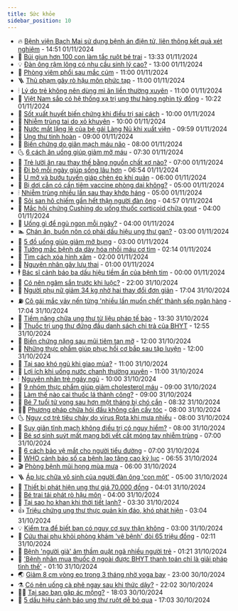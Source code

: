 ```yaml
---
title: Sức khỏe
sidebar_position: 10
---
```


<!-- vnexpress-suc-khoe:START -->
- 🔥 [Bệnh viện Bạch Mai sử dụng bệnh án điện tử, liên thông kết quả xét nghiệm](https://vnexpress.net/benh-vien-bach-mai-su-dung-benh-an-dien-tu-lien-thong-ket-qua-xet-nghiem-4811245.html) - 14:51 01/11/2024
- 🥰 [Búi giun hơn 100 con làm tắc ruột bé trai](https://vnexpress.net/bui-giun-hon-100-con-lam-tac-ruot-be-trai-4811235.html) - 13:33 01/11/2024
- 💡 [Đàn ông rậm lông có nhu cầu sinh lý cao?](https://vnexpress.net/dan-ong-ram-long-co-nhu-cau-sinh-ly-cao-4805442.html) - 13:00 01/11/2024
- 🤗 [Phòng viêm phổi sau mắc cúm](https://vnexpress.net/phong-viem-phoi-sau-mac-cum-4811155.html) - 11:00 01/11/2024
- 🪜 [Thủ phạm gây rò hậu môn phức tạp](https://vnexpress.net/thu-pham-gay-ro-hau-mon-phuc-tap-4811098.html) - 11:00 01/11/2024
- 🕯 [Lý do trẻ không nên dùng mì ăn liền thường xuyên](https://vnexpress.net/ly-do-tre-khong-nen-dung-mi-an-lien-thuong-xuyen-4810950.html) - 11:00 01/11/2024
- 🤭 [Việt Nam sắp có hệ thống xạ trị ung thư hàng nghìn tỷ đồng](https://vnexpress.net/viet-nam-sap-co-he-thong-xa-tri-ung-thu-hang-nghin-ty-dong-4811184.html) - 10:22 01/11/2024
- 👀 [Sốt xuất huyết biến chứng khi điều trị sai cách](https://vnexpress.net/sot-xuat-huyet-bien-chung-khi-dieu-tri-sai-cach-4811161.html) - 10:00 01/11/2024
- 🌋 [Nhiễm trùng tai do xỏ khuyên](https://vnexpress.net/nhiem-trung-tai-do-xo-khuyen-4810914.html) - 10:00 01/11/2024
- 🫶 [Nước mắt lặng lẽ của bé gái Làng Nủ khi xuất viện](https://vnexpress.net/nuoc-mat-lang-le-cua-be-gai-lang-nu-khi-xuat-vien-4810912.html) - 09:59 01/11/2024
- 🦆 [Ung thư tinh hoàn](https://vnexpress.net/ung-thu-tinh-hoan-4811091.html) - 09:00 01/11/2024
- 🚀 [Biến chứng do giãn mạch máu não](https://vnexpress.net/bien-chung-do-gian-mach-mau-nao-4811087.html) - 08:00 01/11/2024
- 🌜 [6 cách ăn uống giúp giảm mỡ máu](https://vnexpress.net/6-cach-an-uong-giup-giam-mo-mau-4811046.html) - 07:30 01/11/2024
- 🧰 [Trẻ lười ăn rau thay thế bằng nguồn chất xơ nào?](https://vnexpress.net/tre-luoi-an-rau-thay-the-bang-nguon-chat-xo-nao-4811078.html) - 07:00 01/11/2024
- 💫 [Đi bộ mỗi ngày giúp sống lâu hơn](https://vnexpress.net/di-bo-moi-ngay-giup-song-lau-hon-4809873.html) - 06:54 01/11/2024
- 🌝 [U mỡ và bướu tuyến giáp chèn ép khí quản](https://vnexpress.net/u-mo-va-buou-tuyen-giap-chen-ep-khi-quan-4810703.html) - 06:00 01/11/2024
- 🗽 [Bị dơi cắn có cần tiêm vaccine phòng dại không?](https://vnexpress.net/bi-doi-can-co-can-tiem-vaccine-phong-dai-khong-4810975.html) - 05:00 01/11/2024
- 🕯 [Nhiễm trùng nhiều lần sau thay khớp háng](https://vnexpress.net/nhiem-trung-nhieu-lan-sau-thay-khop-hang-4810972.html) - 05:00 01/11/2024
- 🦅 [Sỏi san hô chiếm gần hết thận người đàn ông](https://vnexpress.net/soi-san-ho-chiem-gan-het-than-nguoi-dan-ong-4809350.html) - 04:57 01/11/2024
- 🦆 [Mắc hội chứng Cushing do uống thuốc corticoid chữa gout](https://vnexpress.net/mac-hoi-chung-cushing-do-uong-thuoc-corticoid-chua-gout-4810924.html) - 04:00 01/11/2024
- 🎊 [Uống gì để ngủ ngon mỗi ngày?](https://vnexpress.net/uong-gi-de-ngu-ngon-moi-ngay-4810863.html) - 04:00 01/11/2024
- 🏊 [Chán ăn, buồn nôn có phải dấu hiệu ung thư gan?](https://vnexpress.net/chan-an-buon-non-co-phai-dau-hieu-ung-thu-gan-4810920.html) - 03:00 01/11/2024
- 📝 [5 đồ uống giúp giảm mỡ bụng](https://vnexpress.net/5-do-uong-giup-giam-mo-bung-4810857.html) - 03:00 01/11/2024
- 💯 [Tưởng mắc bệnh dạ dày hóa nhồi máu cơ tim](https://vnexpress.net/tuong-mac-benh-da-day-hoa-nhoi-mau-co-tim-4810675.html) - 02:14 01/11/2024
- 🌊 [Tìm cách xóa hình xăm](https://vnexpress.net/tim-cach-xoa-hinh-xam-4808787.html) - 02:00 01/11/2024
- 🚀 [Nguyên nhân gây lưu thai](https://vnexpress.net/nguyen-nhan-gay-luu-thai-4810453.html) - 01:00 01/11/2024
- 🕴 [Bác sĩ cảnh báo ba dấu hiệu tiềm ẩn của bệnh tim](https://vnexpress.net/bac-si-canh-bao-ba-dau-hieu-tiem-an-cua-benh-tim-4810729.html) - 00:00 01/11/2024
- 🗽 [Có nên ngâm sắn trước khi luộc?](https://vnexpress.net/co-nen-ngam-san-truoc-khi-luoc-4809809.html) - 22:00 31/10/2024
- 🎡 [Người phụ nữ giảm 34 kg nhờ hai thay đổi đơn giản](https://vnexpress.net/nguoi-phu-nu-giam-34-kg-nho-hai-thay-doi-don-gian-4810271.html) - 17:04 31/10/2024
- ⛽️ [Cô gái mắc vảy nến từng &#39;nhiều lần muốn chết&#39; thành sếp ngân hàng](https://vnexpress.net/co-gai-mac-vay-nen-tung-nhieu-lan-muon-chet-thanh-sep-ngan-hang-4809038.html) - 17:04 31/10/2024
- 🦆 [Tiềm năng chữa ung thư từ liệu pháp tế bào](https://vnexpress.net/tiem-nang-chua-ung-thu-tu-lieu-phap-te-bao-4810803.html) - 13:30 31/10/2024
- 🤩 [Thuốc trị ung thư đứng đầu danh sách chi trả của BHYT](https://vnexpress.net/thuoc-tri-ung-thu-dung-dau-danh-sach-chi-tra-cua-bhyt-4810794.html) - 12:55 31/10/2024
- 🦒 [Biến chứng nặng sau mũi tiêm tan mỡ](https://vnexpress.net/bien-chung-nang-sau-mui-tiem-tan-mo-4810473.html) - 12:00 31/10/2024
- 💫 [Những thực phẩm giúp phục hồi cơ bắp sau tập luyện](https://vnexpress.net/nhung-thuc-pham-giup-phuc-hoi-co-bap-sau-tap-luyen-4810680.html) - 12:00 31/10/2024
- 🐘 [Tại sao khó ngủ khi giao mùa?](https://vnexpress.net/tai-sao-kho-ngu-khi-giao-mua-4810662.html) - 11:00 31/10/2024
- 🚀 [Lợi ích khi uống nước chanh thường xuyên](https://vnexpress.net/loi-ich-khi-uong-nuoc-chanh-thuong-xuyen-4810592.html) - 11:00 31/10/2024
- 🕯 [Nguyên nhân trẻ ngáy ngủ](https://vnexpress.net/nguyen-nhan-tre-ngay-ngu-4810683.html) - 10:00 31/10/2024
- 🦏 [9 nhóm thực phẩm giúp giảm cholesterol máu](https://vnexpress.net/9-nhom-thuc-pham-giup-giam-cholesterol-mau-4810672.html) - 09:00 31/10/2024
- 🦄 [Làm thế nào cai thuốc lá thành công?](https://vnexpress.net/lam-the-nao-cai-thuoc-la-thanh-cong-4810253.html) - 09:00 31/10/2024
- 🦒 [Bé 7 tuổi tử vong sau hơn một tháng bị chó cắn](https://vnexpress.net/be-7-tuoi-tu-vong-sau-hon-mot-thang-bi-cho-can-4810702.html) - 08:32 31/10/2024
- 👨‍🏫 [Phương pháp chữa hói đầu không cần cấy tóc](https://vnexpress.net/phuong-phap-chua-hoi-dau-khong-can-cay-toc-4810668.html) - 08:00 31/10/2024
- 🌜 [Nguy cơ trẻ tiêu chảy do virus Rota khi mưa nhiều](https://vnexpress.net/nguy-co-tre-tieu-chay-do-virus-rota-khi-mua-nhieu-4810631.html) - 08:00 31/10/2024
- 🚀 [Suy giãn tĩnh mạch không điều trị có nguy hiểm?](https://vnexpress.net/suy-gian-tinh-mach-khong-dieu-tri-co-nguy-hiem-4810620.html) - 08:00 31/10/2024
- 💃 [Bé sơ sinh suýt mất mạng bởi vết cắt móng tay nhiễm trùng](https://vnexpress.net/be-so-sinh-suyt-mat-mang-boi-vet-cat-mong-tay-nhiem-trung-4810349.html) - 07:00 31/10/2024
- 💯 [6 cách bảo vệ mắt cho người tiểu đường](https://vnexpress.net/6-cach-bao-ve-mat-cho-nguoi-tieu-duong-4810605.html) - 07:00 31/10/2024
- 🤔 [WHO cảnh báo số ca bệnh lao tăng cao kỷ lục](https://vnexpress.net/who-canh-bao-so-ca-benh-lao-tang-cao-ky-luc-4810615.html) - 06:55 31/10/2024
- 🎬 [Phòng bệnh mũi họng mùa mưa](https://vnexpress.net/phong-benh-mui-hong-mua-mua-4810570.html) - 06:00 31/10/2024
- 🪜 [Áp lực chữa vô sinh của người đàn ông &#39;con một&#39;](https://vnexpress.net/ap-luc-chua-vo-sinh-cua-nguoi-dan-ong-con-mot-4810545.html) - 05:00 31/10/2024
- 🦣 [Thiết bị phát hiện ung thư giá 70.000 đồng](https://vnexpress.net/thiet-bi-phat-hien-ung-thu-gia-70-000-dong-4810549.html) - 04:01 31/10/2024
- 🧐 [Bé trai tái phát rò hậu môn](https://vnexpress.net/be-trai-tai-phat-ro-hau-mon-4810526.html) - 04:00 31/10/2024
- 🤡 [Tại sao ho khan khi thời tiết lạnh?](https://vnexpress.net/tai-sao-ho-khan-khi-thoi-tiet-lanh-4809733.html) - 03:30 31/10/2024
- 👍 [Triệu chứng ung thư thực quản kín đáo, khó phát hiện](https://vnexpress.net/trieu-chung-ung-thu-thuc-quan-kin-dao-kho-phat-hien-4810298.html) - 03:04 31/10/2024
- 💡 [Kiểm tra để biết bạn có nguy cơ suy thận không](https://vnexpress.net/kiem-tra-de-biet-ban-co-nguy-co-suy-than-khong-4810470.html) - 03:00 31/10/2024
- 💯 [Cứu thai phụ khỏi phòng khám &#39;vẽ bệnh&#39; đòi 65 triệu đồng](https://vnexpress.net/cuu-thai-phu-khoi-phong-kham-ve-benh-doi-65-trieu-dong-4810446.html) - 02:11 31/10/2024
- 🧠 [Bệnh &#39;người già&#39; âm thầm quật ngã nhiều người trẻ](https://vnexpress.net/benh-nguoi-gia-am-tham-quat-nga-nhieu-nguoi-tre-4807562.html) - 01:21 31/10/2024
- 🎡 [&#39;Bệnh nhân mua thuốc ở ngoài được BHYT thanh toán chỉ là giải pháp tình thế&#39;](https://vnexpress.net/benh-nhan-mua-thuoc-o-ngoai-duoc-bhyt-thanh-toan-chi-la-giai-phap-tinh-the-4810389.html) - 01:10 31/10/2024
- 🌏 [Giảm 8 cm vòng eo trong 3 tháng nhờ yoga bay](https://vnexpress.net/giam-8-cm-vong-eo-trong-3-thang-nho-yoga-bay-4809317.html) - 23:00 30/10/2024
- ⚗️ [Có nên uống cà phê ngay sau khi thức dậy?](https://vnexpress.net/co-nen-uong-ca-phe-ngay-sau-khi-thuc-day-4809861.html) - 22:02 30/10/2024
- 👨‍🏫 [Tại sao bạn gặp ác mộng?](https://vnexpress.net/ly-giai-nguyen-nhan-dan-den-ac-mong-4810330.html) - 18:03 30/10/2024
- 🤖 [5 dấu hiệu cảnh báo ung thư ruột dễ bỏ qua](https://vnexpress.net/5-dau-hieu-canh-bao-ung-thu-ruot-de-bo-qua-4809866.html) - 17:03 30/10/2024<!-- vnexpress-suc-khoe:END -->
